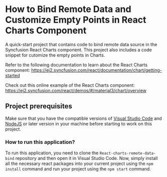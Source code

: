 # How to Bind Remote Data and Customize Empty Points in React Charts Component

A quick-start project that contains code to bind remote data source in the Syncfusion React Charts component. This project also includes a code snippet for cutomize the empty points in Charts.   

Refer to the following documentation to learn about the React Charts component: 
https://ej2.syncfusion.com/react/documentation/chart/getting-started  

Check out this online example of the React Charts component:
https://ej2.syncfusion.com/react/demos/#/material3/chart/overview

## Project prerequisites
Make sure that you have the compatible versions of [Visual Studio Code](https://code.visualstudio.com/download ) and [NodeJS](https://nodejs.org/en/download) or later version in your machine before starting to work on this project.

### How to run this application?
To run this application, you need to clone the `React-charts-remote-data-bind` repository and then open it in Visual Studio Code. Now, simply install all the necessary react packages into your current project using the `npm install` command and run your project using the `npm start` command.